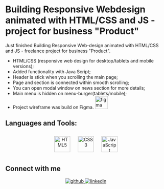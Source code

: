 # Building Responsive Webdesign animated with HTML/CSS and JS - project for business "Product"

Just finished Building Responsive Web-design animated with HTML/CSS and JS - freelance project for business "Product".
- HTML/CSS (responsive web design for desktop/tablets and mobile versions);
- Added functionality with Java Script;
- Header is stick when you scrolling the main page;
- Page and section is connected within smooth scrolling;
- You can open modal window on news section for more details;
- Main menu is hidden on menu-burger(tablets/mobile);
- Project wireframe was build on Figma. <img src="https://www.vectorlogo.zone/logos/figma/figma-icon.svg" alt="figma" width="40" height="40"/>

## Languages and Tools:
<div align="center">  
 
<a href="https://en.wikipedia.org/wiki/HTML5" target="_blank"><img style="margin: 10px" src="https://profilinator.rishav.dev/skills-assets/html5-original-wordmark.svg" alt="HTML5" height="50" /></a>
<a href="https://www.w3schools.com/css/" target="_blank"><img style="margin: 10px" src="https://profilinator.rishav.dev/skills-assets/css3-original-wordmark.svg" alt="CSS3" height="50" /></a>
<a href="https://www.javascript.com/" target="_blank"><img style="margin: 10px" src="https://profilinator.rishav.dev/skills-assets/javascript-original.svg" alt="JavaScript" height="50" /></a>  
</div>

## Connect with me  
<div align="center">
<a href="https://github.com/alexandrbig1" target="_blank">
<img src=https://img.shields.io/badge/github-%2324292e.svg?&style=for-the-badge&logo=github&logoColor=white alt=github style="margin-bottom: 5px;" />
</a>
<a href="https://linkedin.com/in/alex-smagin29" target="_blank">
<img src=https://img.shields.io/badge/linkedin-%231E77B5.svg?&style=for-the-badge&logo=linkedin&logoColor=white alt=linkedin style="margin-bottom: 5px;" />
</a>  
</div> 
